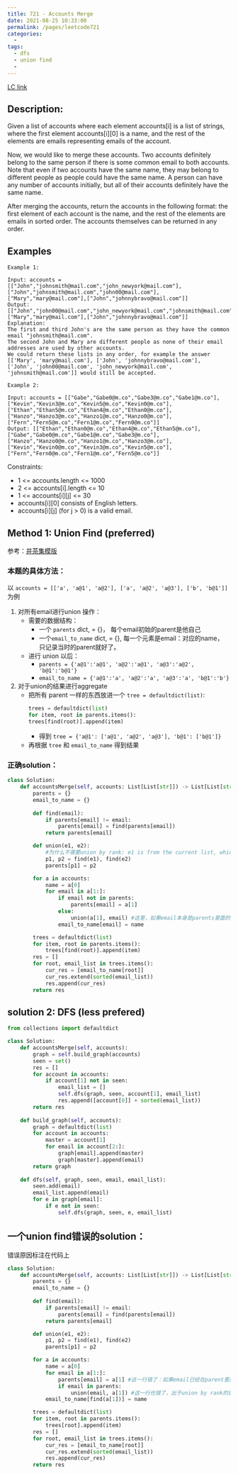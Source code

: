 ```yaml
---
title: 721 - Accounts Merge
date: 2021-08-25 10:33:00
permalink: /pages/leetcode721
categories:
  - 
tags:
  - dfs
  - union find
  - 
---
```

[LC link](https://leetcode-cn.com/problems/accounts-merge/)  
## Description:
Given a list of accounts where each element accounts[i] is a list of strings, where the first element accounts[i][0] is a name, and the rest of the elements are emails representing emails of the account.

Now, we would like to merge these accounts. Two accounts definitely belong to the same person if there is some common email to both accounts. Note that even if two accounts have the same name, they may belong to different people as people could have the same name. A person can have any number of accounts initially, but all of their accounts definitely have the same name.

After merging the accounts, return the accounts in the following format: the first element of each account is the name, and the rest of the elements are emails in sorted order. The accounts themselves can be returned in any order.
## Examples
```
Example 1:

Input: accounts = [["John","johnsmith@mail.com","john_newyork@mail.com"],["John","johnsmith@mail.com","john00@mail.com"],["Mary","mary@mail.com"],["John","johnnybravo@mail.com"]]
Output: [["John","john00@mail.com","john_newyork@mail.com","johnsmith@mail.com"],["Mary","mary@mail.com"],["John","johnnybravo@mail.com"]]
Explanation:
The first and third John's are the same person as they have the common email "johnsmith@mail.com".
The second John and Mary are different people as none of their email addresses are used by other accounts.
We could return these lists in any order, for example the answer [['Mary', 'mary@mail.com'], ['John', 'johnnybravo@mail.com'], 
['John', 'john00@mail.com', 'john_newyork@mail.com', 'johnsmith@mail.com']] would still be accepted.

Example 2:

Input: accounts = [["Gabe","Gabe0@m.co","Gabe3@m.co","Gabe1@m.co"],["Kevin","Kevin3@m.co","Kevin5@m.co","Kevin0@m.co"],["Ethan","Ethan5@m.co","Ethan4@m.co","Ethan0@m.co"],["Hanzo","Hanzo3@m.co","Hanzo1@m.co","Hanzo0@m.co"],["Fern","Fern5@m.co","Fern1@m.co","Fern0@m.co"]]
Output: [["Ethan","Ethan0@m.co","Ethan4@m.co","Ethan5@m.co"],["Gabe","Gabe0@m.co","Gabe1@m.co","Gabe3@m.co"],["Hanzo","Hanzo0@m.co","Hanzo1@m.co","Hanzo3@m.co"],["Kevin","Kevin0@m.co","Kevin3@m.co","Kevin5@m.co"],["Fern","Fern0@m.co","Fern1@m.co","Fern5@m.co"]]
```
Constraints:

- 1 <= accounts.length <= 1000
- 2 <= accounts[i].length <= 10
- 1 <= accounts[i][j] <= 30
- accounts[i][0] consists of English letters.
- accounts[i][j] (for j > 0) is a valid email.

## Method 1: Union Find (preferred)
参考：[并茶集模版](https://emmableu.github.io/blog/pages/c23f77)

### 本题的具体方法：
以 `accounts = [['a', 'a@1', 'a@2'], ['a', 'a@2', 'a@3'], ['b', 'b@1']]` 为例
1. 对所有email进行union 操作：
    - 需要的数据结构：
        - 一个 `parents` dict, = {}， 每个email初始的parent是他自己
        - 一个`email_to_name` dict, = {}, 每一个元素是email：对应的name， 只记录当时的parent就好了。
    - 进行 union 以后：
        - `parents = {'a@1':'a@1', 'a@2':'a@1', 'a@3':'a@2', 'b@1':'b@1'}`
        - `email_to_name = {'a@1':'a', 'a@2':'a', 'a@3':'a', 'b@1':'b'}`
2. 对于union的结果进行aggregate
    - 把所有 parent 一样的东西放进一个 `tree = defaultdict(list)`:
        ```python
        trees = defaultdict(list)
        for item, root in parents.items():
        trees[find(root)].append(item)
        ```
        - 得到 `tree = {'a@1': ['a@1', 'a@2', 'a@3'], 'b@1': ['b@1']}`
    - 再根据  `tree` 和 `email_to_name` 得到结果

### 正确solution：
```python
class Solution:
    def accountsMerge(self, accounts: List[List[str]]) -> List[List[str]]:
        parents = {}
        email_to_name = {}
        
        def find(email):
            if parents[email] != email:
                parents[email] = find(parents[email])
            return parents[email]

        def union(e1, e2):
            #为什么不需要union by rank: e1 is from the current list, which is smaller than the aggregate of existing lists. 
            p1, p2 = find(e1), find(e2)
            parents[p1] = p2

        for a in accounts:
            name = a[0]
            for email in a[1:]:
                if email not in parents:
                    parents[email] = a[1]
                else:
                    union(a[1], email) #这里，如果email本身是parents里面的，就把a[1]加进去，其实是把这个a里面的所有email都加了进去，因为a[1]是他们的parent
                email_to_name[email] = name

        trees = defaultdict(list)
        for item, root in parents.items():
            trees[find(root)].append(item)
        res = []
        for root, email_list in trees.items():
            cur_res = [email_to_name[root]]
            cur_res.extend(sorted(email_list))  
            res.append(cur_res)
        return res
```

## solution 2: DFS (less prefered)
```python
from collections import defaultdict

class Solution:
    def accountsMerge(self, accounts):
        graph = self.build_graph(accounts)
        seen = set()
        res = []
        for account in accounts:
            if account[1] not in seen:
                email_list = []
                self.dfs(graph, seen, account[1], email_list)
                res.append([account[0]] + sorted(email_list))            
        return res
            
    def build_graph(self, accounts):
        graph = defaultdict(list)
        for account in accounts:
            master = account[1]
            for email in account[2:]:
                graph[email].append(master)
                graph[master].append(email)
        return graph
        
    def dfs(self, graph, seen, email, email_list):
        seen.add(email)
        email_list.append(email)
        for e in graph[email]:
            if e not in seen:
                self.dfs(graph, seen, e, email_list)     
```


## 一个union find错误的solution： 
错误原因标注在代码上
```python
class Solution:
    def accountsMerge(self, accounts: List[List[str]]) -> List[List[str]]:
        parents = {}
        email_to_name = {}
        
        def find(email):
            if parents[email] != email:
                parents[email] = find(parents[email])
            return parents[email]

        def union(e1, e2):
            p1, p2 = find(e1), find(e2)
            parents[p1] = p2

        for a in accounts:
            name = a[0]
            for email in a[1:]:
                parents[email] = a[1] #这一行错了：如果email已经在parent里面，这里相当于把它的parent改成了一个别的。
                if email in parents:
                    union(email, a[1]) #这一行也错了，出于union by rank的目的，把a[1]加到email里面会更好。
            email_to_name[find(a[1])] = name

        trees = defaultdict(list)
        for item, root in parents.items():
            trees[root].append(item)
        res = []
        for root, email_list in trees.items():
            cur_res = [email_to_name[root]]
            cur_res.extend(sorted(email_list))  
            res.append(cur_res)
        return res        
```
